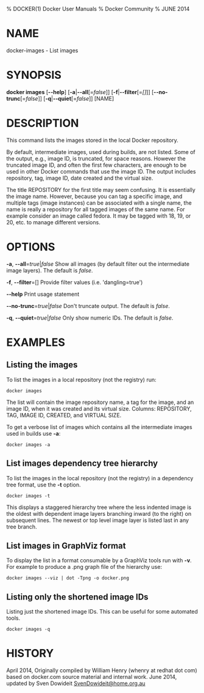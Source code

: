 % DOCKER(1) Docker User Manuals
% Docker Community
% JUNE 2014
# NAME
docker-images - List images

# SYNOPSIS
**docker images**
[**--help**]
[**-a**|**--all**[=*false*]]
[**-f**|**--filter**[=*[]*]]
[**--no-trunc**[=*false*]]
[**-q**|**--quiet**[=*false*]]
 [NAME]

# DESCRIPTION
This command lists the images stored in the local Docker repository.

By default, intermediate images, used during builds, are not listed. Some of the
output, e.g., image ID, is truncated, for space reasons. However the truncated
image ID, and often the first few characters, are enough to be used in other
Docker commands that use the image ID. The output includes repository, tag, image
ID, date created and the virtual size.

The title REPOSITORY for the first title may seem confusing. It is essentially
the image name. However, because you can tag a specific image, and multiple tags
(image instances) can be associated with a single name, the name is really a
repository for all tagged images of the same name. For example consider an image
called fedora. It may be tagged with 18, 19, or 20, etc. to manage different
versions.

# OPTIONS
**-a**, **--all**=*true*|*false*
   Show all images (by default filter out the intermediate image layers). The default is *false*.

**-f**, **--filter**=[]
   Provide filter values (i.e. 'dangling=true')

**--help**
  Print usage statement

**--no-trunc**=*true*|*false*
   Don't truncate output. The default is *false*.

**-q**, **--quiet**=*true*|*false*
   Only show numeric IDs. The default is *false*.

# EXAMPLES

## Listing the images

To list the images in a local repository (not the registry) run:

    docker images

The list will contain the image repository name, a tag for the image, and an
image ID, when it was created and its virtual size. Columns: REPOSITORY, TAG,
IMAGE ID, CREATED, and VIRTUAL SIZE.

To get a verbose list of images which contains all the intermediate images
used in builds use **-a**:

    docker images -a

## List images dependency tree hierarchy

To list the images in the local repository (not the registry) in a dependency
tree format, use the **-t** option.

    docker images -t

This displays a staggered hierarchy tree where the less indented image is
the oldest with dependent image layers branching inward (to the right) on
subsequent lines. The newest or top level image layer is listed last in
any tree branch.

## List images in GraphViz format

To display the list in a format consumable by a GraphViz tools run with
**-v**. For example to produce a .png graph file of the hierarchy use:

    docker images --viz | dot -Tpng -o docker.png

## Listing only the shortened image IDs

Listing just the shortened image IDs. This can be useful for some automated
tools.

    docker images -q

# HISTORY
April 2014, Originally compiled by William Henry (whenry at redhat dot com)
based on docker.com source material and internal work.
June 2014, updated by Sven Dowideit <SvenDowideit@home.org.au>
